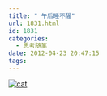 ```yaml
---
title: " 午后睡不醒"
url: 1831.html
id: 1831
categories:
  - 思考随笔
date: 2012-04-23 20:47:15
tags:
---
```


[![](../../../images/2012/04/cat.jpg "cat")](../../../images/2012/04/cat.jpg)